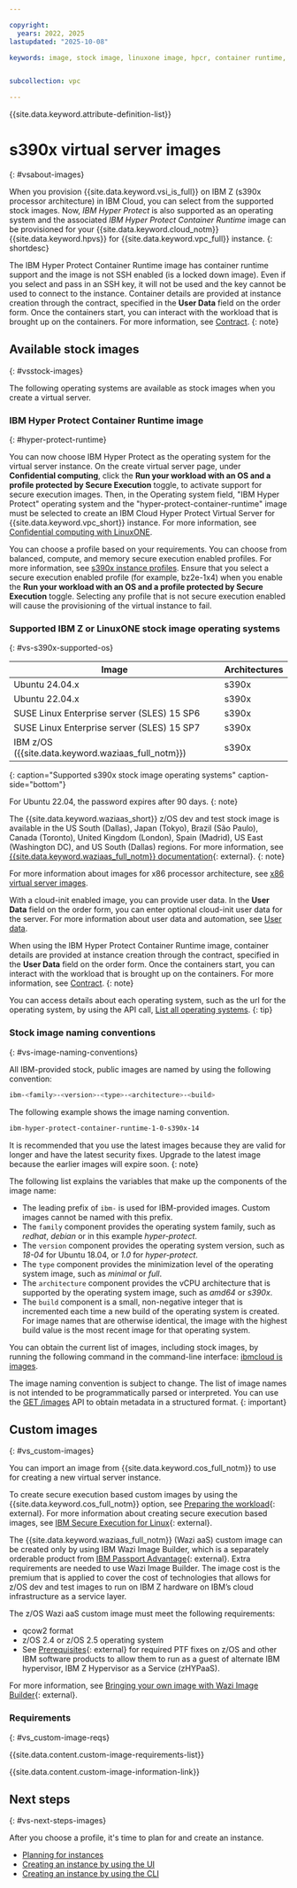 ```yaml
---

copyright:
  years: 2022, 2025
lastupdated: "2025-10-08"

keywords: image, stock image, linuxone image, hpcr, container runtime, virtual private cloud, virtual server, generation 2, gen 2


subcollection: vpc

---
```


{{site.data.keyword.attribute-definition-list}}

# s390x virtual server images
{: #vsabout-images}

When you provision {{site.data.keyword.vsi_is_full}} on IBM Z (s390x processor architecture) in IBM Cloud, you can select from the supported stock images. Now, *IBM Hyper Protect* is also supported as an operating system and the associated *IBM Hyper Protect Container Runtime* image can be provisioned for your {{site.data.keyword.cloud_notm}} {{site.data.keyword.hpvs}} for {{site.data.keyword.vpc_full}} instance.
{: shortdesc}

The IBM Hyper Protect Container Runtime image has container runtime support and the image is not SSH enabled (is a locked down image). Even if you select and pass in an SSH key, it will not be used and the key cannot be used to connect to the instance. Container details are provided at instance creation through the contract, specified in the **User Data** field on the order form. Once the containers start, you can interact with the workload that is brought up on the containers. For more information, see [Contract](/docs/vpc?topic=vpc-about-contract_se).
{: note}

## Available stock images
{: #vsstock-images}

The following operating systems are available as stock images when you create a virtual server.

### IBM Hyper Protect Container Runtime image
{: #hyper-protect-runtime}

You can now choose IBM Hyper Protect as the operating system for the virtual server instance. On the create virtual server page, under **Confidential computing**, click the **Run your workload with an OS and a profile protected by Secure Execution** toggle, to activate support for secure execution images. Then, in the Operating system field, "IBM Hyper Protect" operating system and the "hyper-protect-container-runtime" image must be selected to create an IBM Cloud Hyper Protect Virtual Server for {{site.data.keyword.vpc_short}} instance. For more information, see [Confidential computing with LinuxONE](/docs/vpc?topic=vpc-about-se).

You can choose a profile based on your requirements. You can choose from balanced, compute, and memory secure execution enabled profiles. For more information, see [s390x instance profiles](/docs/vpc?topic=vpc-vs-profiles). Ensure that you select a secure execution enabled profile (for example, bz2e-1x4) when you enable the **Run your workload with an OS and a profile protected by Secure Execution** toggle. Selecting any profile that is not secure execution enabled will cause the provisioning of the virtual instance to fail.


### Supported IBM Z or LinuxONE stock image operating systems
{: #vs-s390x-supported-os}

| Image | Architectures |
|---------|---------|
| Ubuntu 24.04.x | s390x |
| Ubuntu 22.04.x | s390x |
| SUSE Linux Enterprise server (SLES) 15 SP6 | s390x |
| SUSE Linux Enterprise server (SLES) 15 SP7 | s390x |
| IBM z/OS ({{site.data.keyword.waziaas_full_notm}}) | s390x |
{: caption="Supported s390x stock image operating systems" caption-side="bottom"}

For Ubuntu 22.04, the password expires after 90 days.
{: note}

The {{site.data.keyword.waziaas_short}} z/OS dev and test stock image is available in the US South (Dallas), Japan (Tokyo), Brazil (São Paulo), Canada (Toronto), United Kingdom (London), Spain (Madrid), US East (Washington DC), and US South (Dallas) regions. For more information, see [{{site.data.keyword.waziaas_full_notm}} documentation](https://www.ibm.com/docs/en/wazi-aas/1.1.0){: external}.
{: note}

For more information about images for x86 processor architecture, see [x86 virtual server images](/docs/vpc?topic=vpc-about-images).

With a cloud-init enabled image, you can provide user data. In the **User Data** field on the order form, you can enter optional cloud-init user data for the server. For more information about user data and automation, see [User data](/docs/vpc?topic=vpc-user-data).

When using the IBM Hyper Protect Container Runtime image, container details are provided at instance creation through the contract, specified in the **User Data** field on the order form. Once the containers start, you can interact with the workload that is brought up on the containers. For more information, see [Contract](/docs/vpc?topic=vpc-about-contract_se).
{: note}

You can access details about each operating system, such as the url for the operating system, by using the API call, [List all operating systems](/apidocs/vpc#list-operating-systems).
{: tip}


### Stock image naming conventions
{: #vs-image-naming-conventions}

All IBM-provided stock, public images are named by using the following convention:

```sh
ibm-<family>-<version>-<type>-<architecture>-<build>
```

The following example shows the image naming convention.

```sh
ibm-hyper-protect-container-runtime-1-0-s390x-14
```

It is recommended that you use the latest images because they are valid for longer and have the latest security fixes. Upgrade to the latest image because the earlier images will expire soon.
{: note}

The following list explains the variables that make up the components of the image name:
* The leading prefix of `ibm-` is used for IBM-provided images. Custom images cannot be named with this prefix.
* The `family` component provides the operating system family, such as *redhat*, *debian* or in this example *hyper-protect*.
* The `version` component provides the operating system version, such as *18-04* for Ubuntu 18.04, or *1.0* for *hyper-protect*.
* The `type` component provides the minimization level of the operating system image, such as *minimal* or *full*.
* The `architecture` component provides the vCPU architecture that is supported by the operating system image, such as *amd64* or *s390x*.
* The `build` component is a small, non-negative integer that is incremented each time a new build of the operating system is created. For image names that are otherwise identical, the image with the highest build value is the most recent image for that operating system.

You can obtain the current list of images, including stock images, by running the following command in the command-line interface: [ibmcloud is images](/docs/vpc?topic=vpc-vpc-reference#images-list).

The image naming convention is subject to change. The list of image names is not intended to be programmatically parsed or interpreted. You can use the [GET /images](/apidocs/vpc#get-image) API to obtain metadata in a structured format.
{: important}

## Custom images
{: #vs_custom-images}

You can import an image from {{site.data.keyword.cos_full_notm}} to use for creating a new virtual server instance.

To create secure execution based custom images by using the {{site.data.keyword.cos_full_notm}} option, see [Preparing the workload](https://www.ibm.com/docs/en/linux-on-systems?topic=tasks-encrypting-data-volumes){: external}. For more information about creating secure execution based images, see [IBM Secure Execution for Linux](https://www.ibm.com/docs/en/linux-on-systems?topic=linux-introducing-secure-execution){: external}.

The {{site.data.keyword.waziaas_full_notm}} (Wazi aaS) custom image can be created only by using IBM Wazi Image Builder, which is a separately orderable product from [IBM Passport Advantage](https://www.ibm.com/software/passportadvantage/){: external}. Extra requirements are needed to use Wazi Image Builder. The image cost is the premium that is applied to cover the cost of technologies that allows for z/OS dev and test images to run on IBM Z hardware on IBM’s cloud infrastructure as a service layer.

The z/OS Wazi aaS custom image must meet the following requirements:
* qcow2 format
* z/OS 2.4 or z/OS 2.5 operating system
* See [Prerequisites](https://www.ibm.com/docs/en/wazi-aas/1.1.0?topic=builder-prerequisites){: external} for required PTF fixes on z/OS and other IBM software products to allow them to run as a guest of alternate IBM hypervisor, IBM Z Hypervisor as a Service (zHYPaaS).

For more information, see [Bringing your own image with Wazi Image Builder](https://www.ibm.com/docs/en/wazi-aas/1.1.0?topic=bringing-your-own-image-wazi-image-builder){: external}.

### Requirements
{: #vs_custom-image-reqs}

{{site.data.content.custom-image-requirements-list}}

{{site.data.content.custom-image-information-link}}

## Next steps
{: #vs-next-steps-images}

After you choose a profile, it's time to plan for and create an instance.
* [Planning for instances](/docs/vpc?topic=vpc-vsi_best_practices)
* [Creating an instance by using the UI](/docs/vpc?topic=vpc-creating-virtual-servers)
* [Creating an instance by using the CLI](/docs/vpc?topic=vpc-creating-virtual-servers&interface=cli)
